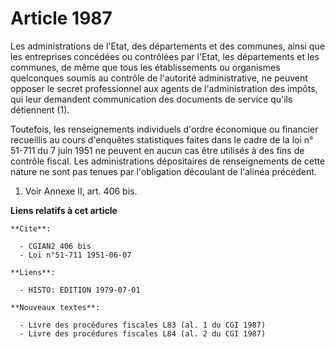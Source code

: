 # Article 1987

Les administrations de l'Etat, des départements et des communes, ainsi que les entreprises concédées ou contrôlées par
l'Etat, les départements et les communes, de même que tous les établissements ou organismes quelconques soumis au contrôle de
l'autorité administrative, ne peuvent opposer le secret professionnel aux agents de l'administration des impôts, qui leur
demandent communication des documents de service qu'ils détiennent (1).

Toutefois, les renseignements individuels d'ordre économique ou financier recueillis au cours d'enquêtes statistiques faites
dans le cadre de la loi n° 51-711 du 7 juin 1951 ne peuvent en aucun cas être utilisés à des fins de contrôle fiscal. Les
administrations dépositaires de renseignements de cette nature ne sont pas tenues par l'obligation découlant de l'alinéa
précédent.

1)  Voir Annexe II, art. 406 bis.

**Liens relatifs à cet article**

	**Cite**:

	  - CGIAN2 406 bis
	  - Loi n°51-711 1951-06-07

	**Liens**:

	  - HISTO: EDITION 1979-07-01

	**Nouveaux textes**:

	  - Livre des procédures fiscales L83 (al. 1 du CGI 1987)
	  - Livre des procédures fiscales L84 (al. 2 du CGI 1987)
